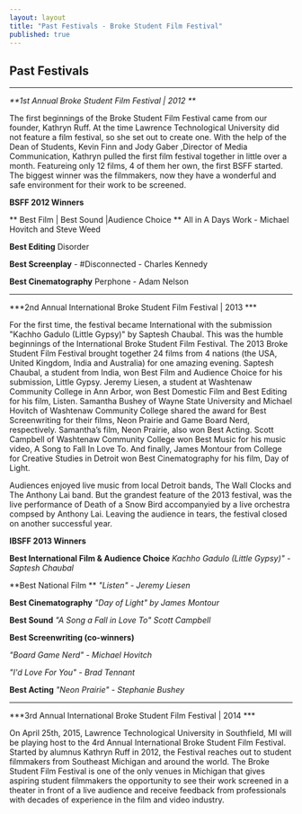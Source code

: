 ```yaml
---
layout: layout
title: "Past Festivals - Broke Student Film Festival"
published: true
---
```


## **Past Festivals**

****
_**1st Annual Broke Student Film Festival | 2012 **_

The first beginnings of the Broke Student Film Festival came from our founder, Kathryn Ruff. At the time Lawrence Technological University did not feature a film festival, so she set out to create one. With the help of the Dean of Students, Kevin Finn and Jody Gaber ,Director of Media Communication, Kathryn pulled the first film festival together in little over a month. Featureing only 12 films, 4 of them her own, the first BSFF started. The biggest winner was the filmmakers, now they have a wonderful and safe environment for their work to be screened. 

**BSFF 2012 Winners**




**  Best Film | Best Sound |Audience Choice   **
 All in A Days Work - Michael Hovitch and Steve Weed 


**Best Editing**
 Disorder



**Best Screenplay**  - #Disconnected - Charles Kennedy



**Best Cinematography** 
Perphone - Adam Nelson








****
***2nd Annual International Broke Student Film Festival | 2013 ***



For the first time, the festival became International with the submission "Kachho Gadulo (Little Gypsy)"  by Saptesh Chaubal. This was the humble beginnings of the International Broke Student Film Festival. The 2013 Broke Student Film Festival brought together 24 films from 4 nations (the USA, United Kingdom, India and Australia) for one amazing evening.  Saptesh Chaubal, a student from India, won Best Film and Audience Choice for his submission, Little Gypsy.  Jeremy Liesen, a student at Washtenaw Community College in Ann Arbor, won Best Domestic Film and Best Editing for his film, Listen.  Samantha Bushey of Wayne State University and Michael Hovitch of Washtenaw Community College shared the award for Best Screenwriting for their films, Neon Prairie and Game Board Nerd, respectively.  Samantha’s film, Neon Prairie, also won Best Acting.  Scott Campbell of Washtenaw Community College won Best Music for his music video, A Song to Fall In Love To.  And finally, James Montour from College for Creative Studies in Detroit won Best Cinematography for his film, Day of Light. 

Audiences enjoyed live music from local Detroit bands, The Wall Clocks and The Anthony Lai band. But the grandest feature of the 2013 festival, was the live performance of Death of a Snow Bird accompanyied by a live orchestra compsed by Anthony Lai. Leaving the audience in tears, the festival closed on another successful year. 


**IBSFF 2013 Winners**



**Best International Film & Audience Choice**
_Kachho Gadulo (Little Gypsy)" - Saptesh Chaubal_




**Best National Film **
_"Listen" - Jeremy Liesen_





**Best Cinematography**
_"Day of Light" by James Montour_




**Best Sound**
_"A Song a Fall in Love To" Scott Campbell_




**Best Screenwriting (co-winners)**

_"Board Game Nerd" - Michael Hovitch_


_"I'd Love For You" - Brad Tennant_



**Best Acting**
_"Neon Prairie" - Stephanie Bushey_



****
***3rd Annual International Broke Student Film Festival | 2014 ***




On April 25th, 2015, Lawrence Technological University in Southfield, MI will be playing host to the 4rd Annual International Broke Student Film Festival.  Started by alumnus Kathryn Ruff in 2012, the Festival reaches out to student filmmakers from Southeast Michigan and around the world.  The Broke Student Film Festival is one of the only venues in Michigan that gives aspiring student filmmakers the opportunity to see their work screened in a theater in front of a live audience and receive feedback from professionals with decades of experience in the film and video industry.